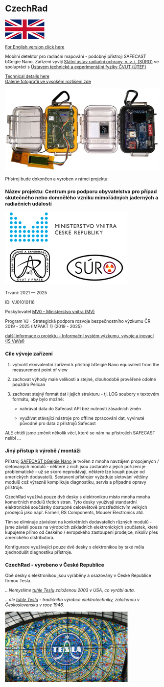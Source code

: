 # CzechRad

<img src="Images/flag_EN.png" alt="čeština" width="128"/>

[For English version click here](README.md)  

Mobilní detektor pro radiační mapování - podobný přístroji SAFECAST bGeigie Nano. 
Zařízení vyvíjí [Státní ústav radiační ochrany, v. v. i. (SÚRO)](https://www.suro.cz/cz/suro) ve spolupráci s [Ústavem technické a experimentální fyziky ČVUT (ÚTEF)](http://www.utef.cvut.cz/utef)

[Technical details here](/HARDWARE_details)  
[Galerie fotografií ve vysokém rozlišení zde](https://flic.kr/s/aHsmUcpD1h)  

<img src="Images/CzechRad_vs_bGeigie_web.jpg" alt="CzechRad prototype copared with SAFECAST bGeigie Nano" width="800"/>

Přístroj bude dokončen a vyroben v rámci projektu:


### Název projektu: Centrum pro podporu obyvatelstva pro případ skutečného nebo domnělého vzniku mimořádných jaderných a radiačních událostí


<img src="Images/IMPAKT_loga_CZ.png" alt="Loga poskytovatele a řešitelů" width="400"/>

Trvání: 2021 — 2025

ID: VJ01010116

Poskytovatel 	[MV0 - Ministerstvo vnitra (MV)](https://www.mvcr.cz/)

Program 	VJ - Strategická podpora rozvoje bezpečnostního výzkumu ČR 2019 - 2025 (IMPAKT 1)  (2019 - 2025)

[další informace o projektu - Informační systém výzkumu, vývoje a inovací (IS VaVaI)](https://www.isvavai.cz/cep?s=jednoduche-vyhledavani&ss=detail&n=0&h=VJ01010116)




### Cíle vývoje zařízení

1) vytvořit ekvivalentní zařízení k přístroji bGeigie Nano equivalent from the measurement point of view

2) zachovat výhody malé velikosti a stejné, dlouhodobě prověřené odolné pouzdro Pelican

3) zachovat stejný formát dat i jejich strukturu - tj. LOG soubory v textovém formátu, aby bylo možné:
    
    - nahrávat data do Safecast API bez nutnosti zásadních změn
    
    - využívat stávající nástroje pro offline zpracování dat, vyvinuté původně pro data z přístrojů Safecast

ALE chtěli jsme změnit několik věcí, které se nám na přístrojích SAFECAST nelíbí ...

### Jiný přístup k výrobě / montáži

Přístroj [SAFECAST bGeigie Nano](https://safecast.org/devices/bgeigie-nano/) je tvořen z mnoha navzájem propojených / sletovaných modulů - některé z nich jsou zastaralé a jejich pořízení je problematické - už se skoro neprodávají, některé lze koupit pouze od amerických dodavatelů. Sestavení přístrojer vyžaduje sletování většiny modulů což výrazně komplikuje diagnostiku, servis a případné opravy přístroje.

CzechRad využívá pouze dvě desky s elektronikou místo mnoha mnoha komerčních modulů třetích stran. Tyto desky využívají standardní elektronické součástky dostupné celosvětově prostřednictvím velkých prodejců jako např. Farnell, RS Components, Mouser Electronics atd. 

Tím se eliminuje závislost na konkrétních dodavatelích různých modulů - jsme závislí pouze na výrobcích základních elektronických součástek, které kupujeme přímo od českého / evropského zastoupení prodejce, nikoliv přes amerického distributora. 

Konfigurace využívající pouze dvě desky s elektronikou by také měla zjednodušit diagnostiku přístroje.

### CzechRad - vyrobeno v České Republice

Obě desky s elektronikou jsou vyráběny a osazovány v České Republice firmou Tesla.

*...Nemyslíme [tuhle Teslu](https://cs.wikipedia.org/wiki/Tesla_(automobilka)) založenou 2003 v USA, co vyrábí auta.*

*...ale [tuhle Teslu](https://cs.wikipedia.org/wiki/Tesla_(podnik)) - tradičního výrobce elektrotechniky, založenou v Československu v roce 1946.*

<img src="/Images/Tesla_Radio_vitrage_web.jpg" alt="Stained glass Tesla Radio logo in Passage Světozor in Prague, photo by Ludek, CC BY-SA 3.0" width="400"/>

